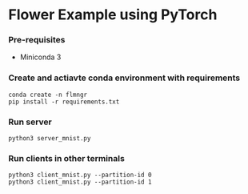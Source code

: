# Flower Example using PyTorch

### Pre-requisites

* Miniconda 3

### Create and actiavte conda environment with requirements 

```
conda create -n flmngr
pip install -r requirements.txt
```

### Run server

```
python3 server_mnist.py
```


### Run clients in other terminals

```
python3 client_mnist.py --partition-id 0
python3 client_mnist.py --partition-id 1
```